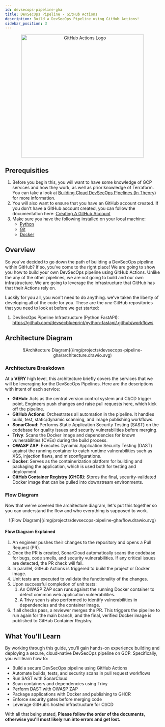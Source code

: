 ```yaml
---
id: devsecops-pipeline-gha
title: DevSecOps Pipeline - GitHub Actions
description: Build a DevSecOps Pipeline using GitHub Actions!
sidebar_position: 3
---
```


<p align="center">
   <img src="/img/projects/devsecops-pipeline-gha/gha_logo.svg" alt="GitHub Actions Logo" width="400" />
</p>

## Prerequisities

1. Before you begin this, you will want to have some knowledge of GCP services and how they work, as well as prior knowledge of Terraform. You can take a look at [Building Cloud DevSecOps Pipelines (In Theory)](../../blueprint/implementing-cloud-devsecops.md#other-infrastructure-as-code-iac-languages) for more information.
1. You will also want to ensure that you have an GitHub account created. If you don't have a GitHub account created, you can follow the documentation here: [Creating A GitHub Account](https://docs.github.com/en/get-started/start-your-journey/creating-an-account-on-github)
1. Make sure you have the following installed on your local machine:
   - [Python](https://www.python.org/downloads/)
   - [Git](https://git-scm.com/downloads)
   - [Docker](https://docs.docker.com/engine/install/)

## Overview

So you've decided to go down the path of building a DevSecOps pipeline within GitHub? If so, you've come to the right place! We are going to show you how to build your own DevSecOps pipeline using GitHub Actions. Unlike the any of the other pipelines, we are not going to build and our own infrastructure. We are going to leverage the infrastructure that GitHub has that their Actions rely on.

Luckily for you all, you won't need to do anything. we've taken the liberty of developing all of the code for you. These are the _one_ GitHub repositories that you need to look at before we get started:

1. DevSecOps Pipeline Infrastructure (Python FastAPI): https://github.com/devsecblueprint/python-fastapi/.github/workflows

## Architecture Diagram

<p align="center">
![Architecture Diagram](/img/projects/devsecops-pipeline-gha/architecture.drawio.svg)
</p>

### Architecture Breakdown

At a **VERY** high level, this architecture briefly covers the services that we will be leveraging for the DevSecOps Pipelines. Here are the descriptions with intent of each service:

- **GitHub**: Acts as the central version control system and CI/CD trigger point. Engineers push changes and raise pull requests here, which kick off the pipeline.
- **GitHub Actions**: Orchestrates all automation in the pipeline. It handles build, test, static/dynamic scanning, and image publishing workflows.
- **SonarCloud**: Performs Static Application Security Testing (SAST) on the codebase for quality issues and security vulnerabilities before merging.
- **Trivy**: Scans the Docker image and dependencies for known vulnerabilities (CVEs) during the build process.
- **OWASP ZAP**: Executes Dynamic Application Security Testing (DAST) against the running container to catch runtime vulnerabilities such as XSS, injection flaws, and misconfigurations.
- **Docker**: Serves as the containerization platform for building and packaging the application, which is used both for testing and deployment.
- **GitHub Container Registry (GHCR)**: Stores the final, security-validated Docker image that can be pulled into downstream environments.

### Flow Diagram

Now that we've covered the architecture diagram, let's put this together so you can understand the flow and who everything is supposed to work.

<p align="center">
![Flow Diagram](/img/projects/devsecops-pipeline-gha/flow.drawio.svg)
</p>

#### Flow Diagram Explained

1. An engineer pushes their changes to the repository and opens a Pull Request (PR).
1. Once the PR is created, SonarCloud automatically scans the codebase for bugs, code smells, and security vulnerabilities. If any critical issues are detected, the PR check will fail.
1. In parallel, GitHub Actions is triggered to build the project or Docker image.
1. Unit tests are executed to validate the functionality of the changes.
1. Upon successful completion of unit tests:
   1. An OWASP ZAP scan runs against the running Docker container to detect common web application vulnerabilities.
   1. A Trivy scan is also performed to identify vulnerabilities in dependencies and the container image.
1. If all checks pass, a reviewer merges the PR. This triggers the pipeline to run again for the main branch, and the final, verified Docker image is published to GitHub Container Registry.

## What You’ll Learn

By working through this guide, you’ll gain hands-on experience building and deploying a secure, cloud-native DevSecOps pipeline on GCP. Specifically, you will learn how to:

- Build a secure DevSecOps pipeline using GitHub Actions
- Automate builds, tests, and security scans in pull request workflows
- Run SAST with SonarCloud
- Scan containers and dependencies using Trivy
- Perform DAST with OWASP ZAP
- Package applications with Docker and publishing to GHCR
- Enforce security gates before merging code
- Leverage GitHub’s hosted infrastructure for CI/CD

With all that being stated, **Please follow the order of the documents, otherwise you'll most likely run into errors and get lost.**

[Damien Burks]: https://www.youtube.com/@damienjburks
[Timothy Hogue]: https://www.linkedin.com/in/timothy-hogue-2b2722230/

